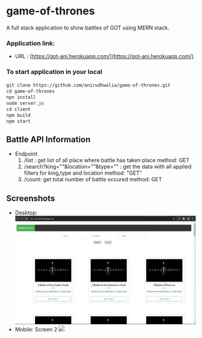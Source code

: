 # game-of-thrones
A full stack application to show battles of GOT using MERN stack.


### Application link:
- URL : [https://got-ani.herokuapp.com/](https://got-ani.herokuapp.com/)
    
    
### To start application in your local
    git clone https://github.com/anirudhwalia/game-of-thrones.git
    cd game-of-thrones
    npn install
    node server.js
    cd client
    npm build
    npm start

## Battle API Information
- Endpoint
    1. /list : get list of all place where battle has taken place
       method: GET
    2. /search?king=""&location=""&type="" : get the data with all applied filters for king,type and location
       method: "GET"
    3. /count: get total number of battle occured
       method: GET
## Screenshots
 - Desktop:
      <img src="https://github.com/anirudhwalia/game-of-thrones/blob/main/desktop_ss.JPG">
 - Mobile:
      Screen 2
      <img src="https://github.com/anirudhwalia/game-of-thrones/blob/main/mobile_ss.JPG">
   
